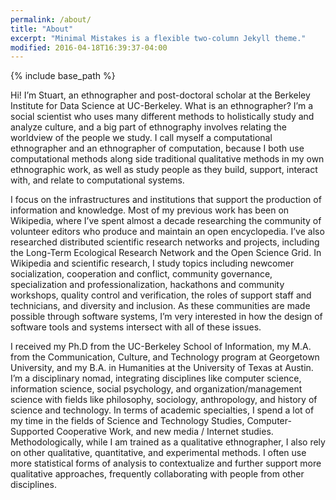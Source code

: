 ```yaml
---
permalink: /about/
title: "About"
excerpt: "Minimal Mistakes is a flexible two-column Jekyll theme."
modified: 2016-04-18T16:39:37-04:00
---
```


{% include base_path %}

Hi! I’m Stuart, an ethnographer and post-doctoral scholar at the Berkeley Institute for Data Science at UC-Berkeley. What is an ethnographer? I’m a social scientist who uses many different methods to holistically study and analyze culture, and a big part of ethnography involves relating the worldview of the people we study. I call myself a computational ethnographer and an ethnographer of computation, because I both use computational methods along side traditional qualitative methods in my own ethnographic work, as well as study people as they build, support, interact with, and relate to computational systems.

I focus on the infrastructures and institutions that support the production of information and knowledge. Most of my previous work has been on Wikipedia, where I’ve spent almost a decade researching the community of volunteer editors who produce and maintain an open encyclopedia. I’ve also researched distributed scientific research networks and projects, including the Long-Term Ecological Research Network and the Open Science Grid. In Wikipedia and scientific research, I study topics including newcomer socialization, cooperation and conflict, community governance, specialization and professionalization, hackathons and community workshops, quality control and verification, the roles of support staff and technicians, and diversity and inclusion. As these communities are made possible through software systems, I’m very interested in how the design of software tools and systems intersect with all of these issues.

I received my Ph.D from the UC-Berkeley School of Information, my M.A. from the Communication, Culture, and Technology program at Georgetown University, and my B.A. in Humanities at the University of Texas at Austin. I’m a disciplinary nomad, integrating disciplines like computer science, information science, social psychology, and organization/management science with fields like philosophy, sociology, anthropology, and history of science and technology. In terms of academic specialties, I spend a lot of my time in the fields of Science and Technology Studies, Computer-Supported Cooperative Work, and new media / Internet studies.  Methodologically, while I am trained as a qualitative ethnographer, I also rely on other qualitative, quantitative, and experimental methods. I often use more statistical forms of analysis to contextualize and further support more qualitative approaches, frequently collaborating with people from other disciplines.

